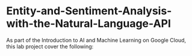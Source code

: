 # Entity-and-Sentiment-Analysis-with-the-Natural-Language-API
As part of the Introduction to AI and Machine Learning on Google Cloud, this lab project cover the following: 
